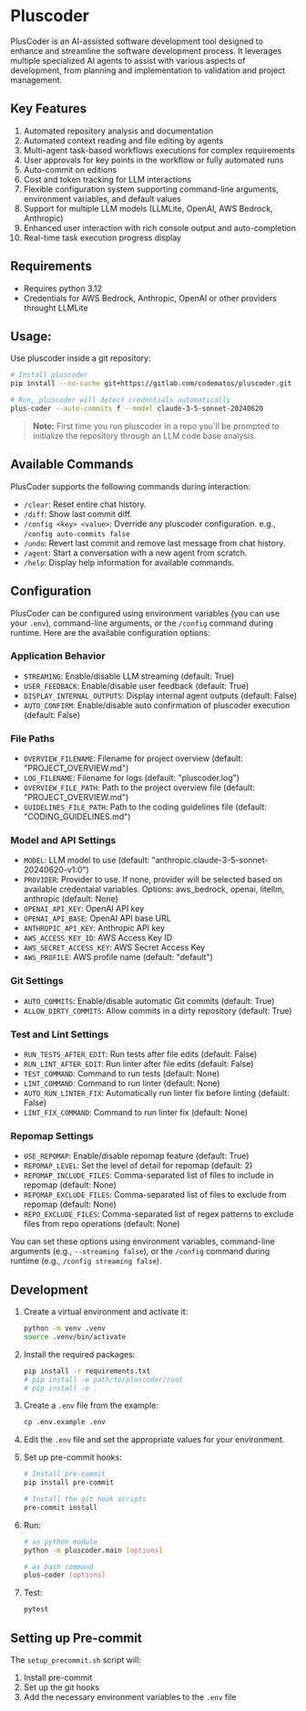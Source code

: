 # Pluscoder

PlusCoder is an AI-assisted software development tool designed to enhance and streamline the software development process. It leverages multiple specialized AI agents to assist with various aspects of development, from planning and implementation to validation and project management.

## Key Features

1. Automated repository analysis and documentation
2. Automated context reading and file editing by agents
3. Multi-agent task-based workflows executions for complex requirements
4. User approvals for key points in the workflow or fully automated runs
5. Auto-commit on editions
6. Cost and token tracking for LLM interactions
7. Flexible configuration system supporting command-line arguments, environment variables, and default values
8.  Support for multiple LLM models (LLMLite, OpenAI, AWS Bedrock, Anthropic)
9.  Enhanced user interaction with rich console output and auto-completion
10. Real-time task execution progress display

## Requirements
- Requires python 3.12
- Credentials for AWS Bedrock, Anthropic, OpenAI or other providers throught LLMLite

## Usage:

Use pluscoder inside a git repository:

   ```bash
   # Install pluscoder
   pip install --no-cache git+https://gitlab.com/codematos/pluscoder.git

   # Run, pluscoder will detect credentials automatically
   plus-coder --auto-commits f --model claude-3-5-sonnet-20240620
   ```

> **Note:** First time you run pluscoder in a repo you'll be prompted to initialize the repository through an LLM code base analysis.


## Available Commands

PlusCoder supports the following commands during interaction:

- `/clear`: Reset entire chat history.
- `/diff`: Show last commit diff.
- `/config <key> <value>`: Override any pluscoder configuration. e.g., `/config auto-commits false`
- `/undo`: Revert last commit and remove last message from chat history.
- `/agent`: Start a conversation with a new agent from scratch.
- `/help`: Display help information for available commands.

## Configuration

PlusCoder can be configured using environment variables (you can use your `.env`), command-line arguments, or the `/config` command during runtime. Here are the available configuration options:

### Application Behavior
- `STREAMING`: Enable/disable LLM streaming (default: True)
- `USER_FEEDBACK`: Enable/disable user feedback (default: True)
- `DISPLAY_INTERNAL_OUTPUTS`: Display internal agent outputs (default: False)
- `AUTO_CONFIRM`: Enable/disable auto confirmation of pluscoder execution (default: False)

### File Paths
- `OVERVIEW_FILENAME`: Filename for project overview (default: "PROJECT_OVERVIEW.md")
- `LOG_FILENAME`: Filename for logs (default: "pluscoder.log")
- `OVERVIEW_FILE_PATH`: Path to the project overview file (default: "PROJECT_OVERVIEW.md")
- `GUIDELINES_FILE_PATH`: Path to the coding guidelines file (default: "CODING_GUIDELINES.md")

### Model and API Settings
- `MODEL`: LLM model to use (default: "anthropic.claude-3-5-sonnet-20240620-v1:0")
- `PROVIDER`: Provider to use. If none, provider will be selected based on available credentaial variables. Options: aws_bedrock, openai, litellm, anthropic (default: None)
- `OPENAI_API_KEY`: OpenAI API key
- `OPENAI_API_BASE`: OpenAI API base URL
- `ANTHROPIC_API_KEY`: Anthropic API key
- `AWS_ACCESS_KEY_ID`: AWS Access Key ID
- `AWS_SECRET_ACCESS_KEY`: AWS Secret Access Key
- `AWS_PROFILE`: AWS profile name (default: "default")

### Git Settings
- `AUTO_COMMITS`: Enable/disable automatic Git commits (default: True)
- `ALLOW_DIRTY_COMMITS`: Allow commits in a dirty repository (default: True)

### Test and Lint Settings
- `RUN_TESTS_AFTER_EDIT`: Run tests after file edits (default: False)
- `RUN_LINT_AFTER_EDIT`: Run linter after file edits (default: False)
- `TEST_COMMAND`: Command to run tests (default: None)
- `LINT_COMMAND`: Command to run linter (default: None)
- `AUTO_RUN_LINTER_FIX`: Automatically run linter fix before linting (default: False)
- `LINT_FIX_COMMAND`: Command to run linter fix (default: None)

### Repomap Settings
- `USE_REPOMAP`: Enable/disable repomap feature (default: True)
- `REPOMAP_LEVEL`: Set the level of detail for repomap (default: 2)
- `REPOMAP_INCLUDE_FILES`: Comma-separated list of files to include in repomap (default: None)
- `REPOMAP_EXCLUDE_FILES`: Comma-separated list of files to exclude from repomap (default: None)
- `REPO_EXCLUDE_FILES`: Comma-separated list of regex patterns to exclude files from repo operations (default: None)

You can set these options using environment variables, command-line arguments (e.g., `--streaming false`), or the `/config` command during runtime (e.g., `/config streaming false`).

## Development

1. Create a virtual environment and activate it:
   ```bash
   python -m venv .venv
   source .venv/bin/activate
   ```

2. Install the required packages:
   ```bash
   pip install -r requirements.txt
   # pip install -e path/to/pluscoder/root
   # pip install -e .
   ```

3. Create a `.env` file from the example:
   ```bash
   cp .env.example .env
   ```

4. Edit the `.env` file and set the appropriate values for your environment.

5. Set up pre-commit hooks:
   ```bash
   # Install pre-commit
   pip install pre-commit

   # Install the git hook scripts
   pre-commit install
   ```

6. Run:

   ```bash
   # as python module
   python -m pluscoder.main [options]
   
   # as bash command
   plus-coder [options]
   ```

7. Test:

   ```bash
   pytest
   ```

## Setting up Pre-commit

The `setup_precommit.sh` script will:
1. Install pre-commit
2. Set up the git hooks
3. Add the necessary environment variables to the `.env` file